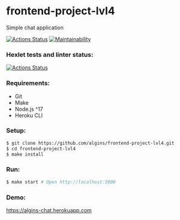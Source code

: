 # frontend-project-lvl4
Simple chat application

[![Actions Status](https://github.com/algins/frontend-project-lvl4/workflows/CI/badge.svg)](https://github.com/algins/frontend-project-lvl4/actions)
[![Maintainability](https://api.codeclimate.com/v1/badges/bd12149c245333151ffb/maintainability)](https://codeclimate.com/github/algins/frontend-project-lvl4/maintainability)

### Hexlet tests and linter status:
[![Actions Status](https://github.com/algins/frontend-project-lvl4/workflows/hexlet-check/badge.svg)](https://github.com/algins/frontend-project-lvl4/actions)

### Requirements:
* Git
* Make
* Node.js ^17
* Heroku CLI

### Setup:
```sh
$ git clone https://github.com/algins/frontend-project-lvl4.git
$ cd frontend-project-lvl4
$ make install
```

### Run:
```sh
$ make start # Open http://localhost:5000
```

### Demo:
https://algins-chat.herokuapp.com
